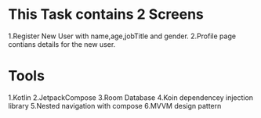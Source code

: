 # This Task contains 2 Screens
1.Register New User with name,age,jobTitle and gender.
2.Profile page contians details for the new user.

# Tools
1.Kotlin
2.JetpackCompose
3.Room Database
4.Koin dependencey injection library 
5.Nested navigation with compose
6.MVVM design pattern
